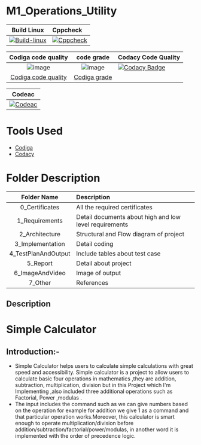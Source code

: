 # M1_Operations_Utility

| Build Linux                                                                                                             | Cppcheck
|:-----------------------------------------------------------------------------------------------------------------------:|:---------------------
| [![Build-linux](https://github.com/Sanket22Kamble/M1_Operations_Utility/actions/workflows/Build-linux.yml/badge.svg)](https://github.com/Sanket22Kamble/M1_Operations_Utility/actions/workflows/Build-linux.yml)                                                                                                                        |[![Cppcheck](https://github.com/Sanket22Kamble/M1_Operations_Utility/actions/workflows/static_check.yml/badge.svg)](https://github.com/Sanket22Kamble/M1_Operations_Utility/actions/workflows/static_check.yml)
 
|  Codiga code quality                                                                                          | code grade            | Codacy Code Quality 
|:-------------------------------------------------------------------------------------------------------------:|:---------------------:|:------------------------- 
|![image](https://user-images.githubusercontent.com/98873866/153565339-f2e37c9d-bbc5-4ad5-9308-b0fb93b94ca3.png)|![image](https://user-images.githubusercontent.com/98873866/153565420-c4bf3256-bbb6-42f3-a72f-eef13c76c91a.png)                                               |[![Codacy Badge](https://app.codacy.com/project/badge/Grade/f24dc4efcdb341069a2dfb3ba0d904e2)](https://www.codacy.com/gh/Sanket22Kamble/M1_Operations_Utility/dashboard?utm_source=github.com&amp;utm_medium=referral&amp;utm_content=Sanket22Kamble/M1_Operations_Utility&amp;utm_campaign=Badge_Grade)
|[Codiga code quality](https://api.codiga.io/project/30990/score/svg)                                           |[Codiga grade](https://api.codiga.io/project/30990/status/svg)
   
 |   Codeac    
 |---------------------
 |[![Codeac](https://static.codeac.io/badges/2-456089238.svg "Codeac")](https://app.codeac.io/github/Sanket22Kamble/M1_Operations_Utility)
 
# Tools Used

* [Codiga](https://app.codiga.io/project/30990/dashboard)
* [Codacy](https://www.codacy.com/)

# Folder Description
|   Folder Name        |      Description
|:--------------------:|:--------------------------
| 0_Certificates       | All the required certificates
| 1_Requirements       | Detail documents about high and low level requirements
| 2_Architecture       | Structural and Flow  diagram of project
| 3_Implementation     | Detail coding
| 4_TestPlanAndOutput  | Include tables about test case
| 5_Report             | Detail about project
| 6_ImageAndVideo      | Image of output
| 7_Other              | References
## Description
 # Simple Calculator
 ##  Introduction:-
 * Simple Calculator helps users to calculate simple calculations with great speed and accessibility. 
    Simple calculator is a project to allow users to calculate basic four operations in mathematics ,they are addition, subtraction, multiplication, division but in this Project which I'm Implementing ,also included three additional operations such as Factorial, Power ,modulas .
 * The input includes the command such as we can give numbers based on the operation for example for addition we give 1 as a command and  that particular operation works.Moreover, this calculator is smart enough to operate multiplication/division before addition/subtraction/factorial/power/modulas, in another word it is implemented with the order of precedence logic.
